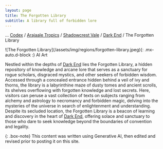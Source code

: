 ```yaml
---
layout: page
title: The Forgotten Library
subtitle: A library full of forbidden lore
---
```

<span class="breadcrumbs" markdown="1">... [Codex](/codex) / [Arajaale Tropics](/codex/regions/arajaale-tropics) / [Shadowcrest Vale](/codex/regions/shadowcrest-vale) / [Dark End](/codex/regions/dark-end) / The Forgotten Library</span>
<div class="position-placeholder" markdown="1">
![The Forgotten Library](/assets/img/regions/forgotten-library.jpeg){: .mx-auto.d-block :}
<span class="ai-img">AI Art</span>
</div>

Nestled within the depths of [Dark End](/codex/regions/dark-end) lies the Forgotten Library, a hidden repository of knowledge and arcane lore that serves as a sanctuary for rogue scholars, disgraced mystics, and other seekers of forbidden wisdom. Accessed through a concealed entrance hidden behind a veil of ivy and thorns, the library is a labyrinthine maze of dusty tomes and ancient scrolls, its shelves overflowing with forgotten knowledge and lost secrets. Here, visitors can peruse a vast collection of texts on subjects ranging from alchemy and astrology to necromancy and forbidden magic, delving into the mysteries of the universe in search of enlightenment and understanding. Despite its secluded location, the Forgotten Library is a beacon of learning and discovery in the heart of [Dark End](/codex/regions/dark-end), offering solace and sanctuary to those who dare to seek knowledge beyond the boundaries of convention and legality.

{: .box-note}
This content was written using Generative AI, then edited and revised prior to posting it on this site.